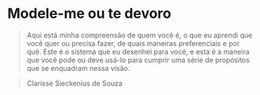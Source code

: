 # Modele-me ou te devoro
> Aqui está minha compreensão de quem você é, o que eu aprendi que você quer ou precisa fazer, de quais maneiras preferenciais e por quê. Este é o sistema que eu desenhei para você, e esta é a maneira que você pode ou deve usá-lo para cumprir uma série de propósitos que se enquadram nessa visão.

> Clarisse Sieckenius de Souza